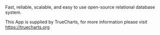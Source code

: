 Fast, reliable, scalable, and easy to use open-source relational database system.

This App is supplied by TrueCharts, for more information please visit https://truecharts.org
